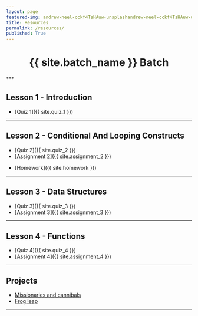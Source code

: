 ```yaml
---
layout: page
featured-img: andrew-neel-cckf4TsHAuw-unsplashandrew-neel-cckf4TsHAuw-unsplash
title: Resources
permalink: /resources/
published: True
---
```


<h1 style="text-align: center;">{{ site.batch_name }} Batch</h1>
***
<!-- <h2 style="text-align: center;">Resources will be available once the course begins!</h2> -->

## Lesson 1 - Introduction

- [Quiz 1]({{ site.quiz_1 }})

<!-- - Deadline:- {{ site.quiz_1_deadline }} ({{ site.quiz_1_time }}) -->

*** 

## Lesson 2 - Conditional And Looping Constructs

- [Quiz 2]({{ site.quiz_2 }})
- [Assignment 2]({{ site.assignment_2 }})

<!-- - Deadline:- {{ site.quiz_2_deadline }} ({{ site.quiz_2_time }}) -->

- [Homework]({{ site.homework }})

***

## Lesson 3 - Data Structures

- [Quiz 3]({{ site.quiz_3 }})
- [Assignment 3]({{ site.assignment_3 }})

<!-- - Deadline:- {{ site.quiz_3_deadline }} ({{ site.quiz_3_time }}) -->

***

## Lesson 4 - Functions

- [Quiz 4]({{ site.quiz_4 }})
- [Assignment 4]({{ site.assignment_4 }})

<!-- - Deadline:- {{ site.quiz_4_deadline }} ({{ site.quiz_4_time }}) -->

***

## Projects

- [Missionaries and cannibals](https://nbviewer.jupyter.org/github/Ai-Adventures/python4DS/blob/master/Projects/3Cannibals3Missionary_Problem.ipynb)
- [Frog leap](https://nbviewer.jupyter.org/github/Ai-Adventures/python4DS/blob/master/Projects/FrogLeapProblem.ipynb)

***